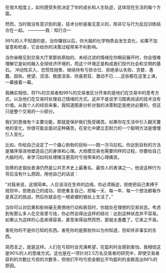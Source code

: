 在很大程度上，如何感受失败决定了你的成长和人生轨迹，这体现在生活的每个方面。

然而，当时我没有意识到的是，技术分析是毫无意义的，除非它与行为反应训练结合在一起。
————我：知行合一

99%的人不知道的是，当你赚钱以后，你大脑的化学物质会发生变化，如果不加留意和检查，它会给你的决策过程带来不利影响。

当你亲眼见到交易大厅里那些原始的、未经过滤的情绪在你眼前展开时，你会很难理解它是如何融入全球经济环境的，而这个环境正是构成我们现代社会和文明的基石。
冲动性买入、恐慌性抛售、继续持有亏损仓位、拒绝承认失败、贪婪、愚蠢、固执、绝望、流泪、极度沮丧、欣喜若狂、激动不已……这些都在这里上演，一幕接着一幕。

我确实相信，将1%的交易者和99%的交易者区分开来的是他们在交易中的思考方式，以及他们在交易时处理自己情绪的方式。这并不是说学习图表阅读的技术没有价值。从我个人的经验来看，我知道图表分析对我的决策制定是绝对必要的，但这只是整个交易的一小部分。

我们的思维有个主要功能，那就是保护我们免受痛苦。如果你在生活中引入翻天覆地的变化，你很可能会面对这种痛苦。在变化中建立忍耐力的一个聪明方法是慢慢引入变化。

比如，你给自己设定了一个雄心勃勃的目标——跑一次马拉松。你达到目标的方法是循序渐进地塑造自己的身体和心理。大规模交易也需要同样的过程，你要给自己大脑时间，来学习如何处理赌注更高时亏钱带来的心理痛苦。

珀蒂的走钢丝表演仍然是公共艺术史上最著名、最惊人的表演之一。他说这种行为背后没有什么原因，用他自己的话说：

“对我来说，这很简单。人应该活在生命的边缘。你必须叛逆，拒绝把自己束缚于规则中，拒绝自己的成功，拒绝重复自己，把每一天、每一年、每一个想法都看作是真正的挑战，然后你就会在一根紧绷的钢丝上生活了。”

当你可以对后果和影响毫无畏惧地行动和表现时，你就处在理想的交易状态。考虑到有那么多人在交易里亏钱，你必然会得出这样的结论：达到这种状态并不容易。如果认为这样的心态来得容易，甚至来得自然而然，那就太愚蠢了。它来之不易。

害死你的不是你已知的东西。害死你的是那些你以为你知道，但却并非事实的东西。

简而言之，就是这样。人们在亏损时会充满希望，在盈利时会感到害怕，我相信这是90%的人的思维方式。这也是在一项针对2.5万名交易者的研究中，即使交易者获利的次数比亏损的次数多，但他们平均亏损金额比平均盈利的金额高出66%的原因。